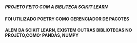 ##### PROJETO FEITO COM A BIBLITECA SCIKIT LEARN
#### FOI UTILIZADO POETRY COMO GERENCIADOR DE PACOTES 
#### ALEM DA SCIKIT LEARN, EXISTEM OUTRAS BIBLIOTECAS NO PROJETO,COMO: PANDAS, NUMPY
